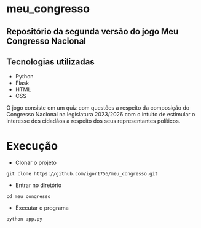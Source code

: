 # meu_congresso
## Repositório da segunda versão do jogo Meu Congresso Nacional

## Tecnologias utilizadas

- Python
- Flask
- HTML
- CSS

O jogo consiste em um quiz com questões a respeito da composição do Congresso Nacional na legislatura 2023/2026 com o intuito de estimular o interesse dos cidadãos a respeito dos seus representantes políticos.

# Execução

- Clonar o projeto

`git clone https://github.com/igor1756/meu_congresso.git`

- Entrar no diretório

`cd meu_congresso`

- Executar o programa

`python app.py`

